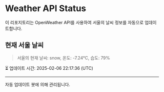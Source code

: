 
# Weather API Status

이 리포지토리는 OpenWeather API를 사용하여 서울의 날씨 정보를 자동으로 업데이트합니다.

## 현재 서울 날씨
> 서울의 현재 날씨: snow, 온도: -7.24°C, 습도: 79%

⏳ 업데이트 시간: 2025-02-06 22:17:36 (UTC)

---
자동 업데이트 봇에 의해 관리됩니다.
